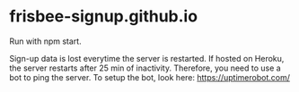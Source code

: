 # frisbee-signup.github.io

Run with npm start.

Sign-up data is lost everytime the server is restarted. If hosted on Heroku, the server restarts after 25 min of inactivity. Therefore, you need to use a bot to ping the server. To setup the bot, look here: https://uptimerobot.com/

